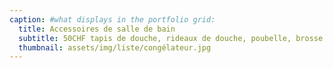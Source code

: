 ```yaml
---
caption: #what displays in the portfolio grid:
  title: Accessoires de salle de bain
  subtitle: 50CHF tapis de douche, rideaux de douche, poubelle, brosse à toilettes, ... 
  thumbnail: assets/img/liste/congélateur.jpg
---
```

